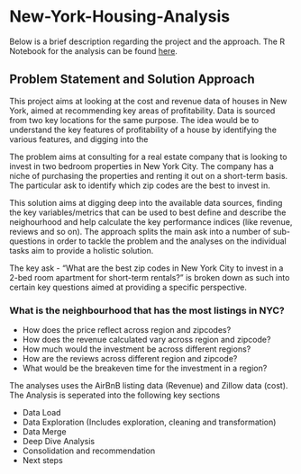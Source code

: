 # New-York-Housing-Analysis

Below is a brief description regarding the project and the approach. The R Notebook for the analysis can be found [here](https://aninthan-ramaswamy.github.io/New-York-Housing-Analysis/New_York_Housing_Analysis.html).

## Problem Statement and Solution Approach

This project aims at looking at the cost and revenue data of houses in New York, aimed at recommending key areas of profitability. Data is sourced from two key locations for the same purpose. The idea would be to understand the key features of profitability of a house by identifying the various features, and digging into the

The problem aims at consulting for a real estate company that is looking to invest in two bedroom properties in New York City. The company has a niche of purchasing the properties and renting it out on a short-term basis. The particular ask to identify which zip codes are the best to invest in.

This solution aims at digging deep into the available data sources, finding the key variables/metrics that can be used to best define and describe the neighourhood and help calculate the key performance indices (like revenue, reviews and so on). The approach splits the main ask into a number of sub-questions in order to tackle the problem and the analyses on the individual tasks aim to provide a holistic solution.

The key ask - “What are the best zip codes in New York City to invest in a 2-bed room apartment for short-term rentals?” is broken down as such into certain key questions aimed at providing a specific perspective.

### What is the neighbourhood that has the most listings in NYC?
- How does the price reflect across region and zipcodes?
- How does the revenue calculated vary across region and zipcode?
- How much would the investment be across different regions?
- How are the reviews across different region and zipcode?
- What would be the breakeven time for the investment in a region?

The analyses uses the AirBnB listing data (Revenue) and Zillow data (cost). The Analysis is seperated into the following key sections
- Data Load
- Data Exploration (Includes exploration, cleaning and transformation)
- Data Merge
- Deep Dive Analysis
- Consolidation and recommendation
- Next steps
